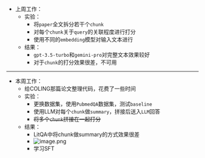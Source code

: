 - 上周工作：
	- 实验：
		- 将`paper`全文拆分若干个`chunk`
		- 对每个`chunk`关于`query`的关联程度进行打分
		- 使用不同的`embedding`模型对输入文本进行
	- 结果：
		- `gpt-3.5-turbo`和`gemini-pro`对完整文本效果较好
		- 对于`chunk`的打分效果很差，不可用
---
- 本周工作：
	- 给COLING那篇论文整理代码，花费了一些时间
	- 实验：
		- 更换数据集，使用`PubmedQA`数据集，测试`baseline`
		- 使用LLM对每个`chunk`做`summary`，拼接后送入`LLM`回答
		- ~~将多个`chunk`拼接在一起打分~~
	- 结果：
		- LitQA中将chunk做summary的方式效果很差
		- ![image.png](https://cdn.jsdelivr.net/gh/xhd0728/oss-github-picgo-repository@main/picgo/202404031607687.png)
		- 学习SFT
